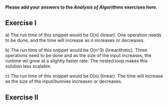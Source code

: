 #### Please add your answers to the ***Analysis of  Algorithms*** exercises here.

## Exercise I

a) The run time of this snippet would be O(n) (linear).  One operation needs to be done, and the time will increase as n increases or decreases.


b) The run time of this snippet would be O(n^3) (linearithmic). Three operations need to be done and as the size of the input increases, the runtime wil grow at a slightly faster rate.  The nested loop makes this solution less scalable.


c) The run time of this snippet would be O(n) (linear).  The time will increase as the size of the input/bunnies increases or decreases.

## Exercise II


